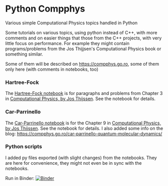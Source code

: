 # Python Compphys
Various simple Computational Physics topics handled in Python

Some tutorials on various topics, using python instead of C++, with more comments and on easier things that those from the C++ projects, with very little focus on performance. 
For example they might contain programs/problems from the Jos Thijjsen's Computational Physics book or something similar.
 
Some of them will be described on https://compphys.go.ro, some of them only here (with comments in notebooks, too)

### Hartree-Fock

The [Hartree-Fock notebook](hartree-fock.ipynb) is for paragraphs and problems from Chapter 3 in [Computational Physics, by Jos Thijssen](https://www.cambridge.org/core/books/computational-physics/BEE73B0139D4A9993193B57CDC62096E#fndtn-information). See the notebook for details.

### Car-Parrinello

The [Car-Parrinello notebook](Car-Parrinello.ipynb) is for the Chapter 9 in [Computational Physics, by Jos Thijssen](https://www.cambridge.org/core/books/computational-physics/BEE73B0139D4A9993193B57CDC62096E#fndtn-information). See the notebook for details.
I also added some info on the blog: https://compphys.go.ro/car-parrinello-quantum-molecular-dynamics/

### Python scripts

I added py files exported (with slight changes) from the notebooks. They are here for convenience, they might not even be in sync with the notebooks.

Run in Binder: [![Binder](https://mybinder.org/badge_logo.svg)](https://mybinder.org/v2/gh/aromanro/PythonCompphys/master)